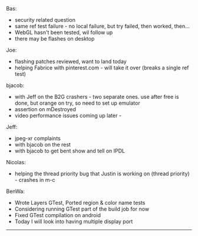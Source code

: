 Bas:
* security related question
* same ref test failure - no local failure, but try failed, then worked, then…
* WebGL hasn't been tested, wil follow up
* there may be flashes on desktop

Joe:
* flashing patches reviewed, want to land today
* helping Fabrice with pinterest.com - will take it over (breaks a single ref test)

bjacob:
* with Jeff on the B2G crashers - two separate ones.  use after free is done, but orange on try, so need to set up emulator
* assertion on mDestroyed
* video performance issues coming up later - 

Jeff:
* jpeg-xr complaints
* with bjacob on the rest
* with bjacob to get bent show and tell on IPDL

Nicolas:
* helping the thread priority bug that Justin is working on (thread priority) - crashes in m-c

BenWa:
* Wrote Layers GTest, Ported region & color name tests
* Considering running GTest part of the build job for now
* Fixed GTest compilation on android
* Today I will look into having multiple display port

________________


